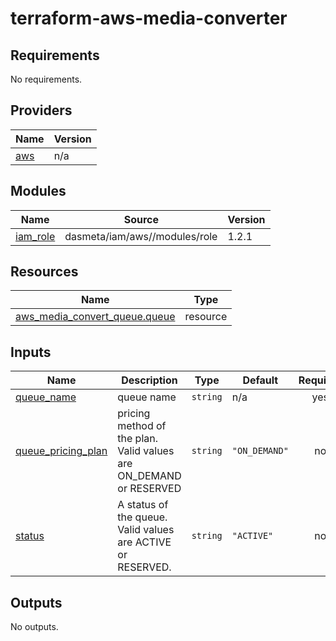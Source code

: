 # terraform-aws-media-converter

<!-- BEGINNING OF PRE-COMMIT-TERRAFORM DOCS HOOK -->
## Requirements

No requirements.

## Providers

| Name | Version |
|------|---------|
| <a name="provider_aws"></a> [aws](#provider\_aws) | n/a |

## Modules

| Name | Source | Version |
|------|--------|---------|
| <a name="module_iam_role"></a> [iam\_role](#module\_iam\_role) | dasmeta/iam/aws//modules/role | 1.2.1 |

## Resources

| Name | Type |
|------|------|
| [aws_media_convert_queue.queue](https://registry.terraform.io/providers/hashicorp/aws/latest/docs/resources/media_convert_queue) | resource |

## Inputs

| Name | Description | Type | Default | Required |
|------|-------------|------|---------|:--------:|
| <a name="input_queue_name"></a> [queue\_name](#input\_queue\_name) | queue name | `string` | n/a | yes |
| <a name="input_queue_pricing_plan"></a> [queue\_pricing\_plan](#input\_queue\_pricing\_plan) | pricing method of the plan. Valid values are ON\_DEMAND or RESERVED | `string` | `"ON_DEMAND"` | no |
| <a name="input_status"></a> [status](#input\_status) | A status of the queue. Valid values are ACTIVE or RESERVED. | `string` | `"ACTIVE"` | no |

## Outputs

No outputs.
<!-- END OF PRE-COMMIT-TERRAFORM DOCS HOOK -->
